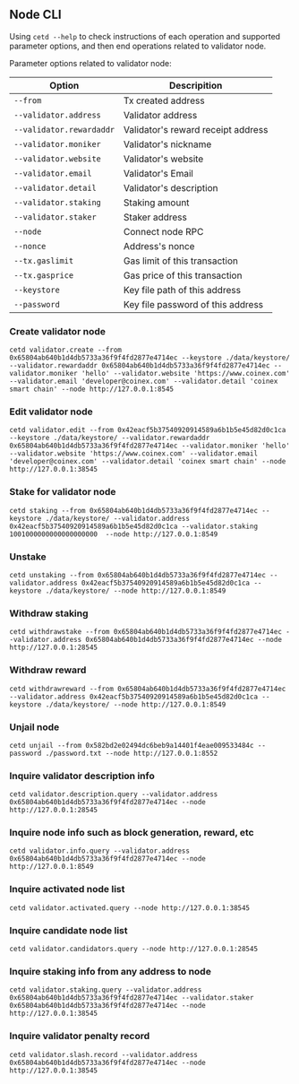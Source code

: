 ## Node CLI
Using `cetd --help` to check instructions of each operation and supported parameter options, and then end operations related to validator node.

Parameter options related to validator node:

| Option | Descripition |
| --- | ----------- |
|`--from`| Tx created address |
|`--validator.address`| Validator address|
|`--validator.rewardaddr` | Validator's reward receipt address|
|`--validator.moniker` | Validator's nickname|
|`--validator.website` | Validator's website|
|`--validator.email` | Validator's Email|
|`--validator.detail` | Validator's description|
|`--validator.staking` | Staking amount|
|`--validator.staker` | Staker address|
|`--node`| Connect node RPC|
|`--nonce`| Address's nonce |
|`--tx.gaslimit` | Gas limit of this transaction|
|`--tx.gasprice` | Gas price of this transaction|
|`--keystore` | Key file path of this address|
|`--password` | Key file password of this address| 

### Create validator node

`cetd validator.create --from 0x65804ab640b1d4db5733a36f9f4fd2877e4714ec --keystore ./data/keystore/ --validator.rewardaddr 0x65804ab640b1d4db5733a36f9f4fd2877e4714ec --validator.moniker 'hello' --validator.website 'https://www.coinex.com' --validator.email 'developer@coinex.com' --validator.detail 'coinex smart chain' --node http://127.0.0.1:8545`

### Edit validator node

`cetd validator.edit --from 0x42eacf5b37540920914589a6b1b5e45d82d0c1ca --keystore ./data/keystore/ --validator.rewardaddr 0x65804ab640b1d4db5733a36f9f4fd2877e4714ec --validator.moniker 'hello' --validator.website 'https://www.coinex.com' --validator.email 'developer@coinex.com' --validator.detail 'coinex smart chain' --node http://127.0.0.1:38545`

### Stake for validator node

`cetd staking --from 0x65804ab640b1d4db5733a36f9f4fd2877e4714ec --keystore ./data/keystore/ --validator.address 0x42eacf5b37540920914589a6b1b5e45d82d0c1ca --validator.staking 1001000000000000000000  --node http://127.0.0.1:8549`

### Unstake

`cetd unstaking --from 0x65804ab640b1d4db5733a36f9f4fd2877e4714ec --validator.address 0x42eacf5b37540920914589a6b1b5e45d82d0c1ca --keystore ./data/keystore/ --node http://127.0.0.1:8549`

### Withdraw staking

`cetd withdrawstake --from 0x65804ab640b1d4db5733a36f9f4fd2877e4714ec --validator.address 0x65804ab640b1d4db5733a36f9f4fd2877e4714ec --node http://127.0.0.1:28545`

### Withdraw reward

`cetd withdrawreward --from 0x65804ab640b1d4db5733a36f9f4fd2877e4714ec --validator.address 0x42eacf5b37540920914589a6b1b5e45d82d0c1ca --keystore ./data/keystore/ --node http://127.0.0.1:8549`

### Unjail node

`cetd unjail --from 0x582bd2e02494dc6beb9a14401f4eae009533484c --password ./password.txt --node http://127.0.0.1:8552`

### Inquire validator description info

`cetd validator.description.query --validator.address 0x65804ab640b1d4db5733a36f9f4fd2877e4714ec --node http://127.0.0.1:28545`

### Inquire node info such as block generation, reward, etc

`cetd validator.info.query --validator.address 0x65804ab640b1d4db5733a36f9f4fd2877e4714ec --node http://127.0.0.1:8549`

### Inquire activated node list

`cetd validator.activated.query --node http://127.0.0.1:38545`

### Inquire candidate node list

`cetd validator.candidators.query --node http://127.0.0.1:28545`

### Inquire staking info from any address to node

`cetd validator.staking.query --validator.address 0x65804ab640b1d4db5733a36f9f4fd2877e4714ec --validator.staker 0x65804ab640b1d4db5733a36f9f4fd2877e4714ec --node http://127.0.0.1:38545`

### Inquire validator penalty record

`cetd validator.slash.record --validator.address 0x65804ab640b1d4db5733a36f9f4fd2877e4714ec --node http://127.0.0.1:38545`
